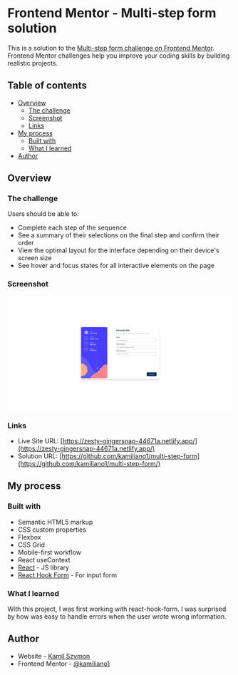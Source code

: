 # Frontend Mentor - Multi-step form solution

This is a solution to the [Multi-step form challenge on Frontend Mentor](https://www.frontendmentor.io/challenges/multistep-form-YVAnSdqQBJ). Frontend Mentor challenges help you improve your coding skills by building realistic projects.

## Table of contents

- [Overview](#overview)
  - [The challenge](#the-challenge)
  - [Screenshot](#screenshot)
  - [Links](#links)
- [My process](#my-process)
  - [Built with](#built-with)
  - [What I learned](#what-i-learned)
- [Author](#author)

## Overview

### The challenge

Users should be able to:

- Complete each step of the sequence
- See a summary of their selections on the final step and confirm their order
- View the optimal layout for the interface depending on their device's screen size
- See hover and focus states for all interactive elements on the page

### Screenshot

![](./screenshot.png)

### Links

- Live Site URL: [https://zesty-gingersnap-44671a.netlify.app/](https://zesty-gingersnap-44671a.netlify.app/)
- Solution URL: [https://github.com/kamiliano1/multi-step-form](https://github.com/kamiliano1/multi-step-form/)

## My process

### Built with

- Semantic HTML5 markup
- CSS custom properties
- Flexbox
- CSS Grid
- Mobile-first workflow
- React useContext
- [React](https://reactjs.org/) - JS library
- [React Hook Form](https://react-hook-form.com/) - For input form

### What I learned

With this project, I was first working with react-hook-form. I was surprised by how was easy to handle errors when the user wrote wrong information.

## Author

- Website - [Kamil Szymon](https://github.com/kamiliano1)
- Frontend Mentor - [@kamiliano1](https://www.frontendmentor.io/profile/kamiliano1)
